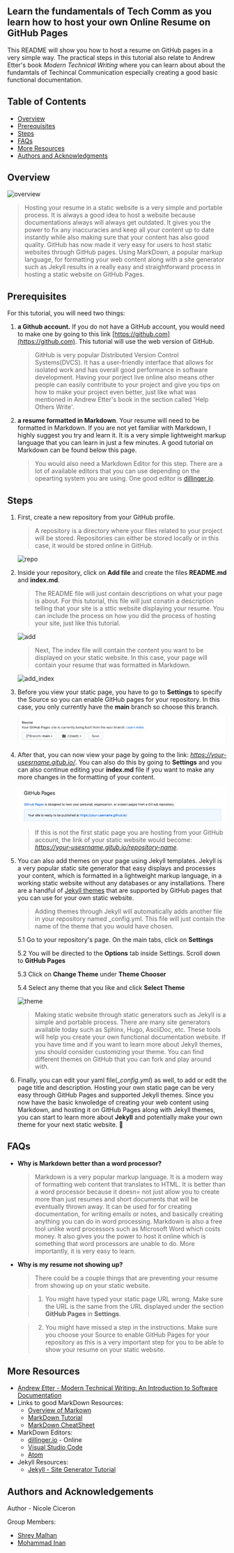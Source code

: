 ## Learn the fundamentals of Tech Comm as you learn how to host your own Online Resume on GitHub Pages

This README will show you how to host a resume on GitHub pages in a very simple way. The practical steps in this tutorial also relate to Andrew Etter's book _Modern Technical Writing_ where you can learn about about the fundamtals of Techincal Communication especially creating a good basic functional documentation.  

## Table of Contents
- [Overview](#audience)
- [Prerequisites](#prerequisites)
- [Steps](#instructions)
- [FAQs](#faqs)
- [More Resources](#more-resources)
- [Authors and Acknowledgments](#authors-and-acknowledgments)


## Overview

![overview](Images/overview.gif)

 > Hosting your resume in a static website is a very simple and portable process. It is always a good idea to host a website because documentations always will always get outdated. It gives you the power to fix any inaccuracies and keep all your content up to date instantly while also making sure that your content has also good quality. GitHub has now made it very easy for users to host static websites through GitHub pages. Using MarkDown, a popular markup language, for formatting your web content along with a site generator such as Jekyll results in a really easy and straightforward process in hosting a static website on GitHub Pages. 

## Prerequisites
For this tutorial, you will need two things: 
1) **a Github account.** If you do not have a GitHub account, you would need to make one by going to this link [https://github.com](https://github.com). This tutorial will use the web version of GitHub. 
    > GitHub is very popular Distributed Version Control Systems(DVCS). It has a user-friendly interface  that allows for isolated work and has overall good performance in software development. Having your porject live online also means other people can easily contribute to your project and give you tips on how to make your project even better, just like what was mentioned in Andrew Etter's book in the section called 'Help Others Write'.
    
2) **a resume formatted in Markdown**. Your resume will need to be formatted in Markdown. If you are not yet familiar with Markdown, I highly suggest you try and learn it. It is a very simple lightweight markup language that you can learn in just a few minutes. A good tutorial on Markdown can be found below this page. 
    > You would also need a Markdown Editor for this step. There are a lot of available editors that you can use depending on the opearting system you are using. One good editor is [dillinger.io](https://dillinger.io). 

## Steps

1. First, create a new repository from your GitHub profile. 
    > A repository is a directory where your files related to your project will be stored. Repositories can either be stored locally or in this case, it would be stored online in GitHub.
    
    ![repo](Images/add-repo-shortcut.png)

2. Inside your repository, click on **Add file** and create the files **README.md** and **index.md**. 
    > The README file will just contain descriptions on what your page is about. For this tutorial, this file will just conatin a description telling that your site is a sttic website displaying your resume. You can include the process on how you did the process of hosting your site, just like this tutorial. 
    
    ![add](Images/add-two-files.png)    

    > Next, The index file will contain the content you want to be displayed on your static website. In this case, your page will contain your resume that was formatted in Markdown. 

    ![add_index](Images/add-index.gif)

3. Before you view your static page, you have to go to **Settings** to specify the Source so you can enable GitHub pages for your repository. In this case, you only currently have the **main** branch so choose this branch.

     ![source](Images/enable-gh-page.png)

4. After that, you can now view your page by going to the link: _https://your-usesrname.gitub.io/_. You can also do this by going to **Settings** and you can also continue editing your **index.md** file if you want to make any more changes in the formatting of your content.

    ![link_page](Images/link.png)
    
    > If this is not the first static page you are hosting from your GitHub account, the link of your static website would become: _https://your-usesrname.gitub.io/repository-name_. 

5. You can also add themes on your page using Jekyll templates. Jekyll is a very popular static site generator that easy displays and processes your content, which is formatted in a lightweight markup language, in a working static website without any databases or any installations. There are a handful of [Jekyll themes](https://pages.github.com/themes/) that are supported by GitHub pages that you can use for your own static website.

    > Adding themes through Jekyll will automatically adds another file in your repository named _config.yml. This file will just contain the name of the theme that you would have chosen.

    5.1 Go to your repository's page. On the main tabs, click on **Settings**
    
    5.2 You will be directed to the **Options** tab inside Settings. Scroll down to **GitHub Pages**
    
    5.3 Click on **Change Theme** under **Theme Chooser**
    
    5.4 Select any theme that you like and click **Select Theme**
    
    ![theme](Images/select-theme.png)
    
    > Making static website through static generators such as Jekyll is a simple and portable process. There are many site generators available today such as Sphinx, Hugo, AsciiDoc, etc. These tools will help you create your own functional documentation website. If you have time and if you want to learn more about Jekyll themes, you should consider customizing your theme. You can find different themes on GitHub that you can fork and play around with. 

6. Finally, you can edit your yaml file(__config.yml_) as well, to add or edit the page title and description. Hosting your own static page can be very easy through GitHub Pages and supported Jekyll themes. Since you now have the basic knwoledge of creating your web content using Markdown, and hosting it on GitHub Pages along with Jekyll themes, you can start to learn more about **Jekyll** and potentially make your own theme for your next static website. :tada:

## FAQs
- **Why is Markdown better than a word processor?**
    > Markdown is a very popular markup language. It is a modern way of formatting web content that translates to HTML. It is better than a word processor because it doesn= not just allow you to create more than just resumes and short documents that will be eventually thrown away. It can be used for  for creating documentation, for writing emails or notes, and basically creating anything you can do in word processing. Markdown is also a free tool unlike word processors such as Microsoft Word which costs money. It also gives you the power to host it online which is something that word processors are unable to do. More importantly, it is very easy to learn. 

- **Why is my resume not showing up?**
    > There could be a couple things that are preventing your resume from showing up on your static website. 
    
   >    1. You might have typed your static page URL wrong. Make sure the URL is the same from the URL displayed under the section **GitHub Pages** in **Settings**.
   
   >    2. You might have missed a step in the instructions. Make sure you choose your Source to enable GitHub Pages for your repository as this is a very important step for you to be able to show your resume on your static website.

## More Resources
-  [Andrew Etter - Modern Technical Writing: An Introduction to Software Documentation](https://www.amazon.ca/Modern-Technical-Writing-Introduction-Documentation-ebook/dp/B01A2QL9SS)
- Links to good MarkDown Resources:
    - [Overview of Markown](https://www.markdownguide.org/getting-started)
    - [MarkDown Tutorial](https://www.markdowntutorial.com)
    - [MarkDown CheatSheet](https://www.markdownguide.org/cheat-sheet)
- MarkDown Editors:
    - [dillinger.io](https://dillinger.io) - Online
    - [Visual Studio Code](https://code.visualstudio.com/download)
    - [Atom](https://flight-manual.atom.io/getting-started/sections/installing-atom/)
- Jekyll Resources:
    - [Jekyll - Site Generator Tutorial](https://www.youtube.com/playlist?list=PLLAZ4kZ9dFpOPV5C5Ay0pHaa0RJFhcmcB)

## Authors and Acknowledgements
Author - Nicole Ciceron

Group Members:
 - [Shrey Malhan](https://github.com/Shreymalhan1)
 - [Mohammad Inan](https://github.com/inanintesar)

